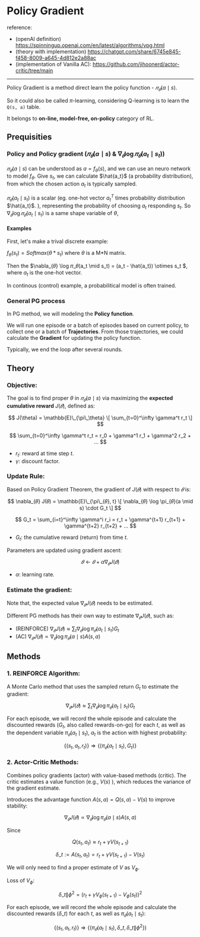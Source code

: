 # Policy Gradient

reference:
- (openAI definition) https://spinningup.openai.com/en/latest/algorithms/vpg.html
- (theory with implementation) https://chatgpt.com/share/6745e845-f458-8009-a645-4d812e2a88ac
- (implementation of Vanilla AC): https://github.com/jihoonerd/actor-critic/tree/main


---

Policy Gradient is a method direct learn the policy function - $𝜋_𝜃(a \mid s)$. 

So it could also be called $\pi$-learning, considering Q-learning is to learn the `Q(s, a)` table. 

It belongs to **on-line, model-free, on-policy** category of RL.

## Prequisities

### Policy and Policy gradient ($𝜋_𝜃(a \mid s)$ & $\nabla_{𝜃} \log 𝜋_𝜃(a_t \mid s_t))$

$𝜋_𝜃(a \mid s)$ can be understood as $a = f_{\theta}(s)$,
and we can use an neuro network to model $f_{\theta}$.
Give $s_t$, we can calculate $\hat{a_t}$ (a probability distribution), 
from which the chosen action $a_t$ is typically sampled. 

$𝜋_𝜃(a_t \mid s_t)$ is a scalar (eg. one-hot vector $a_t^{T}$ times probability distribution $\hat{a_t}$.
), representing the probability of choosing $a_t$ responding $s_t$.
So $\nabla_{𝜃} \log 𝜋_𝜃(a_t \mid s_t)$ is a same shape variable of $\theta$, 

#### Examples

First, let's make a trival discrete example:

$f_{\theta}(s_t) = Softmax(\theta * s_t)$ where $\theta$ is a M*N matrix.

Then the $\nabla_{𝜃} \log 𝜋_𝜃(a_t \mid s_t) =  (a_t - \hat{a_t}) \otimes s_t $, where $a_t$ is the one-hot vector.

In continous (control) example, a probabilitical model is often trained.

### General PG process

In PG method, we will modeling the **Policy function**. 

We will run one episode or a batch of episodes based on current policy, 
to collect one or a batch of **Trajectories**.
From those trajectories, we could calculate the **Gradient** for updating the policy function.

Typically, we end the loop after several rounds.

## Theory

### Objective:

The goal is to find proper $\theta$ in $𝜋_𝜃(a \mid s)$ via maximizing the **expected cumulative reward** $J(𝜃)$, defined as:


$$
J(\theta) = \mathbb{E}\_{\pi\_\theta} \[ \sum_{t=0}^\infty \gamma^t r_t \]
$$

$$
\sum_{t=0}^\infty \gamma^t r_t = r_0 + \gamma^1 r_1 + \gamma^2 r_2 + ... 
$$

- $r_t$: reward at time step $t$.
- $\gamma$: discount factor.


### Update Rule:

Based on Policy Gradient Theorem, the gradient of $J(𝜃)$ with respect to $𝜃$ is:


$$
\nabla_{𝜃} J(𝜃) = \mathbb{E}\_{\pi\_{𝜃}, t} \[ \nabla_{𝜃} \log \pi_{𝜃}(a \mid s) \cdot G_t \]
$$


$$
G_t = \sum_{i=t}^\infty \gamma^i r_i = r_t + \gamma^{t+1} r_{t+1} + \gamma^{t+2} r_{t+2} + ... 
$$

- $G_t$: the cumulative reward (return) from time $t$.

Parameters are updated using gradient ascent:

$$
𝜃 \gets 𝜃 + \alpha \nabla_{𝜃} J(𝜃)
$$

- $\alpha$: learning rate.



### Estimate the gradient:

Note that, the expected value $\nabla_{𝜃} J(𝜃)$ needs to be estimated. 

Different PG methods has their own way to estimate $\nabla_{𝜃} J(𝜃)$, such as:
- (REINFORCE) $\nabla_{𝜃} J(𝜃) \approx \sum_t \nabla_{𝜃} \log \pi_{𝜃}(a_t \mid s_t) G_t$
- (AC) $\nabla_{𝜃} J(𝜃) \propto \nabla_{𝜃} \log \pi_{𝜃}(a \mid s) A(s, a)$


## Methods

### 1. REINFORCE Algorithm:

A Monte Carlo method that uses the sampled return $G_t$ to estimate the gradient:

$$
\nabla_{𝜃} J(𝜃) \approx \sum_t \nabla_{𝜃} \log \pi_{𝜃}(a_t \mid s_t) G_t
$$

For each episode, we will record the whole episode and calculate the discounted rewards ($G_t$, also called rewards-on-go) for each $t$,
as well as the dependent variable $\pi_{𝜃}(a_t \mid s_t)$, $a_t$ is the action with highest probability:

$$
 \{ (s_t, a_t, r_t) \} \Rightarrow \{ (\pi_{𝜃}(a_t \mid s_t), G_t) \}
$$

### 2. Actor-Critic Methods:

Combines policy gradients (actor) with value-based methods (critic). The critic estimates a value function (e.g., $V(s)$ ), which reduces the variance of the gradient estimate.

Introduces the advantage function $A(s, a) = Q(s, a) - V(s)$ to improve stability:

$$
\nabla_{𝜃} J(𝜃) \propto \nabla_{𝜃} \log \pi_{𝜃}(a \mid s) A(s, a)
$$


Since

$$
 Q(s_t, a_t) \approx r_t + \gamma V(s_{t+1})
$$

$$
{\delta}\_t := A(s_t, a_t) = r_t + \gamma V(s_{t+1}) - V(s_{t})
$$

We will only need to find a proper estimate of $V$ as $V_{\phi}$.

Loss of $V_\phi$:

$$
{{\delta}\_{t \| \phi}}^2 = \left( r_t + \gamma V_\phi(s_{t+1}) - V_\phi(s_t) \right)^2
$$

For each episode, we will record the whole episode and calculate the discounted rewards (${\delta}\_t$) for each $t$,
as well as $\pi_{𝜃}(a_t \mid s_t)$:

$$
 \{ (s_t, a_t, r_t) \} \Rightarrow \{ (\pi_{𝜃}(a_t \mid s_t), {\delta}\_t, {{\delta}\_{t \| \phi}}^2 \})
$$

